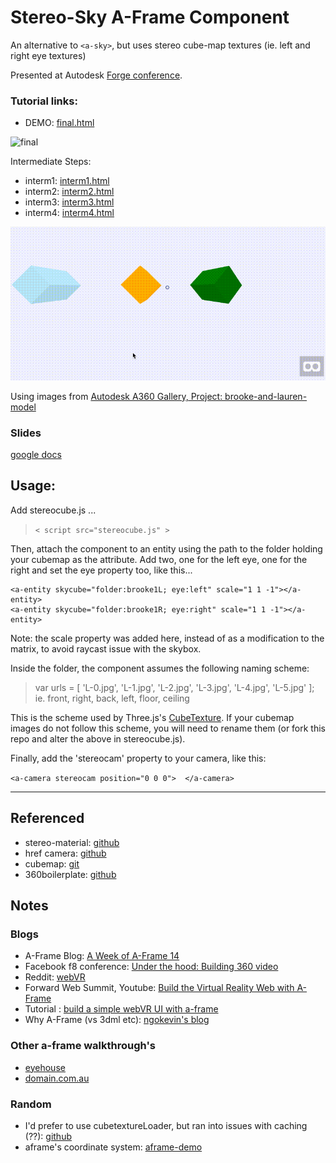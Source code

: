 # Stereo-Sky A-Frame Component 
An alternative to `<a-sky>`, but uses stereo cube-map textures (ie. left and right eye textures) 

Presented at Autodesk [Forge conference](http://forge.autodesk.com/).
 

### Tutorial links:

- DEMO: [final.html](http://cardboard.autodesk.com/aframe/final.html)

![final](final.gif)

Intermediate Steps:

- interm1: [interm1.html](http://cardboard.autodesk.com/aframe/interm1.html)
- interm2: [interm2.html](http://cardboard.autodesk.com/aframe/interm2.html)
- interm3: [interm3.html](http://cardboard.autodesk.com/aframe/interm3.html)
- interm4: [interm4.html](http://cardboard.autodesk.com/aframe/interm4.html)

![final](interm1.gif)


Using images from [Autodesk A360 Gallery, Project: brooke-and-lauren-model](https://gallery.autodesk.com/a360rendering/projects/44243/brooke-and-lauren-model)

### Slides
[google docs](https://docs.google.com/presentation/d/1Mmb74lq3e8XI8BqfiOvzPpjZgy6IVfmvcqnFlVCnHjs/edit?usp=sharing)


## Usage:
Add stereocube.js ...
>` < script src="stereocube.js" > `

Then, attach the component to an entity using the path to the folder holding your cubemap as the attribute.
Add two, one for the left eye, one for the right and set the eye property too, like this...

    <a-entity skycube="folder:brooke1L; eye:left" scale="1 1 -1"></a-entity>
    <a-entity skycube="folder:brooke1R; eye:right" scale="1 1 -1"></a-entity>

Note: the scale property was added here, instead of as a modification to the matrix, to avoid raycast issue with the skybox.

Inside the folder, the component assumes the following naming scheme:
> var urls = [
    'L-0.jpg',
    'L-1.jpg',
    'L-2.jpg',
    'L-3.jpg',
    'L-4.jpg',
    'L-5.jpg' ];  
     ie. front, right, back, left, floor, ceiling


This is the scheme used by Three.js's [CubeTexture](http://threejs.org/docs/index.html#Reference/Textures/CubeTexture). If your cubemap images do not follow this scheme, you will need to rename them (or fork this repo and alter the above in stereocube.js).

Finally, add the 'stereocam' property to your camera, like this:

` <a-camera stereocam position="0 0 0">  </a-camera>
`

---


## Referenced

- stereo-material: [github](https://github.com/oscarmarinmiro/aframe-stereo-component)
- href camera: [github](https://github.com/gasolin/aframe-href-component/blob/master/index.js)
- cubemap: [git](https://rawgit.com/bryik/aframe-cubemap-component/master/dist/aframe-cubemap-component.js)
- 360boilerplate: [github](https://github.com/aframevr/360-image-viewer-boilerplate)





## Notes
### Blogs
- A-Frame Blog: [A Week of A-Frame 14](https://aframe.io/blog/awoa-14/)
- Facebook f8 conference: [Under the hood: Building 360 video](https://code.facebook.com/posts/1638767863078802/under-the-hood-building-360-video/)
- Reddit: [webVR](https://www.reddit.com/r/WebVR/?count=75&after=t3_49i31t)
- Forward Web Summit, Youtube: [Build the Virtual Reality Web with A-Frame](https://www.youtube.com/watch?v=f2pu-oMspLs)
- Tutorial : [build a simple webVR UI with a-frame](https://blog.neondaylight.com/build-a-simple-web-vr-ui-with-a-frame-a17a2d5b484#.lop1nfiy3)
- Why A-Frame (vs 3dml etc): [ngokevin's blog](http://ngokevin.com/blog/aframe-vs-3dml/)



### Other a-frame walkthrough's
- [eyehouse](http://www.eyehouse.co/live/eye_objects/eo415279883198#)
- [domain.com.au](http://domain-vr.herokuapp.com/)


### Random

- I'd prefer to use cubetextureLoader, but ran into issues with caching (??): [github](https://github.com/aframevr/aframe/commit/69cf2fa32da5f7bf7e55641937a27fac6dfe8d2b)
- aframe's coordinate system: [aframe-demo](http://www.wsundine.com/a-frame/positioning)



